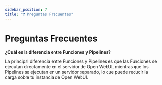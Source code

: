 ```yaml
---
sidebar_position: 7
title: "❓ Preguntas Frecuentes"
---
```


# Preguntas Frecuentes

**¿Cuál es la diferencia entre Funciones y Pipelines?**

La principal diferencia entre Funciones y Pipelines es que las Funciones se ejecutan directamente en el servidor de Open WebUI, mientras que los Pipelines se ejecutan en un servidor separado, lo que puede reducir la carga sobre tu instancia de Open WebUI.
